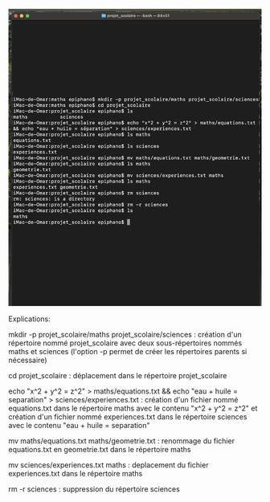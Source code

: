 ![capture d'écran](./assets/exercice5.png)

Explications:

mkdir -p projet_scolaire/maths projet_scolaire/sciences : création d'un répertoire nommé projet_scolaire avec deux sous-répertoires nommés maths et sciences (l'option -p permet de créer les répertoires parents si nécessaire)

cd projet_scolaire : déplacement dans le répertoire projet_scolaire

echo "x^2 + y^2 = z^2" > maths/equations.txt && echo "eau + huile = separation" > sciences/experiences.txt : création d'un fichier nommé equations.txt dans le répertoire maths avec le contenu "x^2 + y^2 = z^2" et création d'un fichier nommé experiences.txt dans le répertoire sciences avec le contenu "eau + huile = separation"

mv maths/equations.txt maths/geometrie.txt : renommage du fichier equations.txt en geometrie.txt dans le répertoire maths

mv sciences/experiences.txt maths :  deplacement du fichier experiences.txt dans le répertoire maths

rm -r sciences : suppression du répertoire sciences


